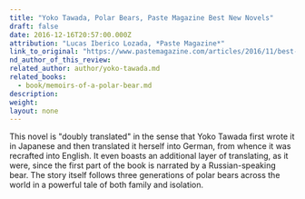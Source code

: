 ```yaml
---
title: "Yoko Tawada, Polar Bears, Paste Magazine Best New Novels"
draft: false
date: 2016-12-16T20:57:00.000Z
attribution: "Lucas Iberico Lozada, *Paste Magazine*"
link_to_original: "https://www.pastemagazine.com/articles/2016/11/best-translated-books-2016.html"
nd_author_of_this_review:
related_author: author/yoko-tawada.md
related_books:
  - book/memoirs-of-a-polar-bear.md
description:
weight:
layout: none
---
```

This novel is "doubly translated" in the sense that Yoko Tawada first wrote it in Japanese and then translated it herself into German, from whence it was recrafted into English. It even boasts an additional layer of translating, as it were, since the first part of the book is narrated by a Russian-speaking bear. The story itself follows three generations of polar bears across the world in a powerful tale of both family and isolation.

